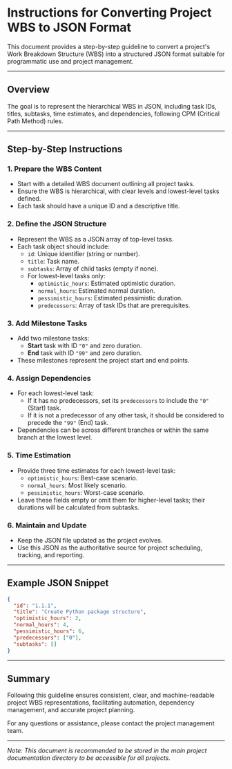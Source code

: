 # Instructions for Converting Project WBS to JSON Format

This document provides a step-by-step guideline to convert a project's Work Breakdown Structure (WBS) into a structured JSON format suitable for programmatic use and project management.

---

## Overview

The goal is to represent the hierarchical WBS in JSON, including task IDs, titles, subtasks, time estimates, and dependencies, following CPM (Critical Path Method) rules.

---

## Step-by-Step Instructions

### 1. Prepare the WBS Content

- Start with a detailed WBS document outlining all project tasks.
- Ensure the WBS is hierarchical, with clear levels and lowest-level tasks defined.
- Each task should have a unique ID and a descriptive title.

### 2. Define the JSON Structure

- Represent the WBS as a JSON array of top-level tasks.
- Each task object should include:
  - `id`: Unique identifier (string or number).
  - `title`: Task name.
  - `subtasks`: Array of child tasks (empty if none).
  - For lowest-level tasks only:
    - `optimistic_hours`: Estimated optimistic duration.
    - `normal_hours`: Estimated normal duration.
    - `pessimistic_hours`: Estimated pessimistic duration.
    - `predecessors`: Array of task IDs that are prerequisites.

### 3. Add Milestone Tasks

- Add two milestone tasks:
  - **Start** task with ID `"0"` and zero duration.
  - **End** task with ID `"99"` and zero duration.
- These milestones represent the project start and end points.

### 4. Assign Dependencies

- For each lowest-level task:
  - If it has no predecessors, set its `predecessors` to include the `"0"` (Start) task.
  - If it is not a predecessor of any other task, it should be considered to precede the `"99"` (End) task.
- Dependencies can be across different branches or within the same branch at the lowest level.

### 5. Time Estimation

- Provide three time estimates for each lowest-level task:
  - `optimistic_hours`: Best-case scenario.
  - `normal_hours`: Most likely scenario.
  - `pessimistic_hours`: Worst-case scenario.
- Leave these fields empty or omit them for higher-level tasks; their durations will be calculated from subtasks.

### 6. Maintain and Update

- Keep the JSON file updated as the project evolves.
- Use this JSON as the authoritative source for project scheduling, tracking, and reporting.

---

## Example JSON Snippet

```json
{
  "id": "1.1.1",
  "title": "Create Python package structure",
  "optimistic_hours": 2,
  "normal_hours": 4,
  "pessimistic_hours": 6,
  "predecessors": ["0"],
  "subtasks": []
}
```

---

## Summary

Following this guideline ensures consistent, clear, and machine-readable project WBS representations, facilitating automation, dependency management, and accurate project planning.

For any questions or assistance, please contact the project management team.

---

*Note: This document is recommended to be stored in the main project documentation directory to be accessible for all projects.*
